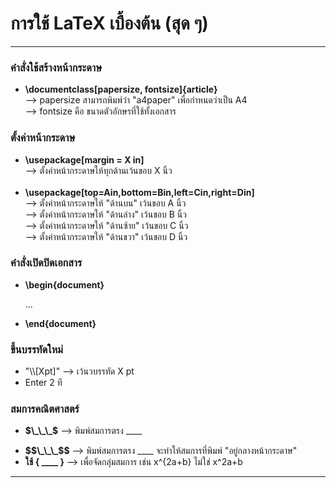 <h1> การใช้ LaTeX เบื้องต้น (สุด ๆ) </h1>
<hr>

<h3><b>คำสั่งใช้สร้างหน้ากระดาษ </b></h3>
<ul>
    <li><strong>\documentclass[papersize, fontsize]{article}</strong></li>
    --> papersize สามารถพิมพ์ว่า "a4paper" เพื่อกำหนดว่าเป็น A4 <br>
    --> fontsize คือ ขนาดตัวอักษรที่ใช้ทั้งเอกสาร
</ul>

<h3><b>ตั้งค่าหน้ากระดาษ </b></h3>
<ul>
    <li><strong> \usepackage[margin = X in]</strong></li>
    --> ตั้งค่าหน้ากระดาษให้ทุกด้านเว้นขอบ X นิ้ว <br><br>
    <li><strong> \usepackage[top=Ain,bottom=Bin,left=Cin,right=Din]</strong></li>
    --> ตั้งค่าหน้ากระดาษให้ "ด้านบน" เว้นขอบ A นิ้ว <br>
    --> ตั้งค่าหน้ากระดาษให้ "ด้านล่าง" เว้นขอบ B นิ้ว <br>
    --> ตั้งค่าหน้ากระดาษให้ "ด้านซ้าย" เว้นขอบ C นิ้ว <br>
    --> ตั้งค่าหน้ากระดาษให้ "ด้านขวา" เว้นขอบ D นิ้ว <br>
</ul>

<h3><b>คำสั่งเปิดปิดเอกสาร </b></h3>
<ul>
    <li><strong>\begin{document}</strong> <br>
    <p> ... </p>
    <li><strong>\end{document}</strong></li>
</ul>

<h3><b> ขึ้นบรรทัดใหม่ </b></h3>
<ul>
    <li> "\\[Xpt]" --> เว้นวบรรทัด X pt <br> </li> 
    <li> Enter 2 ที </li>
</ul>

<h3><b> สมการคณิตศาสตร์ </b></h3>
<ul>
    <li><p><strong>$\_\_\_$</strong> --> พิมพ์สมการตรง ____ </p></li>
    <li><strong>$$\_\_\_$$</strong> --> พิมพ์สมการตรง ____ จะทำให้สมการที่พิมพ์  "อยู่กลางหน้ากระดาษ" </li>
    <li><strong> ใช้ { ____ } </strong> --> เพื่อจัดกลุ่มสมการ เช่น x^{2a+b} ไม่ใช่ x^2a+b </li>
</ul>


<hr>
